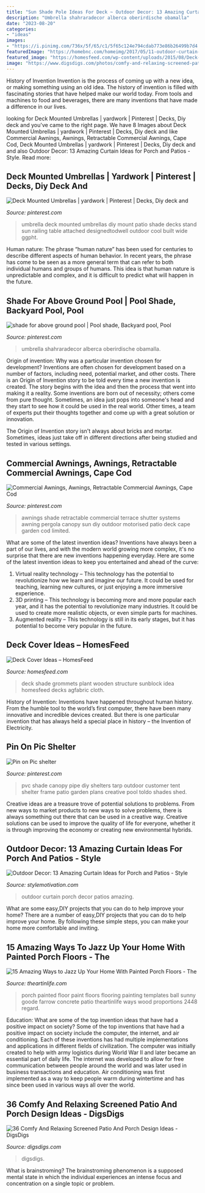 ```yaml
---
title: "Sun Shade Pole Ideas For Deck ~ Outdoor Decor: 13 Amazing Curtain Ideas For Porch And Patios"
description: "Umbrella shahraradecor alberca oberirdische obamalla"
date: "2023-08-20"
categories:
- "ideas"
images:
- "https://i.pinimg.com/736x/5f/65/c1/5f65c124e794cdab773e86b26499b7d4.jpg"
featuredImage: "https://homebnc.com/homeimg/2017/05/11-outdoor-curtain-ideas-homebnc.jpg"
featured_image: "https://homesfeed.com/wp-content/uploads/2015/08/Deck-cover-idea-with-wooden-ceiling-structure-for-deck.jpg"
image: "https://www.digsdigs.com/photos/comfy-and-relaxing-screened-patio-design-ideas-2.jpg"
---
```



History of Invention
Invention is the process of coming up with a new idea, or making something using an old idea. The history of invention is filled with fascinating stories that have helped make our world today. From tools and machines to food and beverages, there are many inventions that have made a difference in our lives.

	

		
looking for Deck Mounted Umbrellas | yardwork | Pinterest | Decks, Diy deck and you've came to the right page. We have 8 Images about Deck Mounted Umbrellas | yardwork | Pinterest | Decks, Diy deck and like Commercial Awnings, Awnings, Retractable Commercial Awnings, Cape Cod, Deck Mounted Umbrellas | yardwork | Pinterest | Decks, Diy deck and and also Outdoor Decor: 13 Amazing Curtain Ideas for Porch and Patios - Style. Read more:
		
    
## Deck Mounted Umbrellas | Yardwork | Pinterest | Decks, Diy Deck And

<img loading=lazy src="https://s-media-cache-ak0.pinimg.com/736x/db/57/ca/db57cabab6468ddf4f4cb4e59b60bb52.jpg" onerror="this.onerror=null;this.src='https://tse2.mm.bing.net/th?id=OIP.B0rVlICWVvx7OMFwJGU8SAHaEJ&amp;pid=15.1';" alt="Deck Mounted Umbrellas | yardwork | Pinterest | Decks, Diy deck and">

_Source: pinterest.com_

>umbrella deck mounted umbrellas diy mount patio shade decks stand sun railing table attached designedtodwell outdoor cool built wide ggpht. 

	

Human nature:
The phrase “human nature” has been used for centuries to describe different aspects of human behavior. In recent years, the phrase has come to be seen as a more general term that can refer to both individual humans and groups of humans. This idea is that human nature is unpredictable and complex, and it is difficult to predict what will happen in the future.

    
## Shade For Above Ground Pool | Pool Shade, Backyard Pool, Pool

<img loading=lazy src="https://i.pinimg.com/originals/34/25/05/342505b757fb85c0d3f3750dca7127a6.jpg" onerror="this.onerror=null;this.src='https://tse1.mm.bing.net/th?id=OIP.rPE4nsMvYE6eUGac4MFrpQHaFi&amp;pid=15.1';" alt="shade for above ground pool | Pool shade, Backyard pool, Pool">

_Source: pinterest.com_

>umbrella shahraradecor alberca oberirdische obamalla. 

	

Origin of invention: Why was a particular invention chosen for development?
Inventions are often chosen for development based on a number of factors, including need, potential market, and other costs. There is an Origin of Invention story to be told every time a new invention is created. The story begins with the idea and then the process that went into making it a reality. 
Some inventions are born out of necessity; others come from pure thought. Sometimes, an idea just pops into someone's head and they start to see how it could be used in the real world. Other times, a team of experts put their thoughts together and come up with a great solution or innovation. 

The Origin of Invention story isn't always about bricks and mortar. Sometimes, ideas just take off in different directions after being studied and tested in various settings.

    
## Commercial Awnings, Awnings, Retractable Commercial Awnings, Cape Cod

<img loading=lazy src="https://i.pinimg.com/736x/5f/65/c1/5f65c124e794cdab773e86b26499b7d4.jpg" onerror="this.onerror=null;this.src='https://tse3.mm.bing.net/th?id=OIP.2MZNPuSjkkp2JVhatL7KJgHaFj&amp;pid=15.1';" alt="Commercial Awnings, Awnings, Retractable Commercial Awnings, Cape Cod">

_Source: pinterest.com_

>awnings shade retractable commercial terrace shutter systems awning pergola canopy sun diy outdoor motorised patio deck cape garden cod limited. 

	

What are some of the latest invention ideas?
Inventions have always been a part of our lives, and with the modern world growing more complex, it's no surprise that there are new inventions happening everyday. Here are some of the latest invention ideas to keep you entertained and ahead of the curve: 
1. Virtual reality technology – This technology has the potential to revolutionize how we learn and imagine our future. It could be used for teaching, learning new cultures, or just enjoying a more immersive experience. 
2. 3D printing – This technology is becoming more and more popular each year, and it has the potential to revolutionize many industries. It could be used to create more realistic objects, or even simple parts for machines. 
3. Augmented reality – This technology is still in its early stages, but it has potential to become very popular in the future.

    
## Deck Cover Ideas – HomesFeed

<img loading=lazy src="https://homesfeed.com/wp-content/uploads/2015/08/Deck-cover-idea-with-wooden-ceiling-structure-for-deck.jpg" onerror="this.onerror=null;this.src='https://tse4.mm.bing.net/th?id=OIP.QOYVfvEHuuItVSMKhNG-awHaFj&amp;pid=15.1';" alt="Deck Cover Ideas – HomesFeed">

_Source: homesfeed.com_

>deck shade grommets plant wooden structure sunblock idea homesfeed decks agfabric cloth. 

	

History of Invention:
Inventions have happened throughout human history. From the humble tool to the world’s first computer, there have been many innovative and incredible devices created. But there is one particular invention that has always held a special place in history – the Invention of Electricity.

    
## Pin On Pic Shelter

<img loading=lazy src="https://i.pinimg.com/736x/f4/e5/1e/f4e51e99dbca782ad1917f9df80e758b--shelters-pvc.jpg" onerror="this.onerror=null;this.src='https://tse3.mm.bing.net/th?id=OIP.e-FnQdIk9opRXv1ZIIXBnwHaNK&amp;pid=15.1';" alt="Pin on Pic shelter">

_Source: pinterest.com_

>pvc shade canopy pipe diy shelters tarp outdoor customer tent shelter frame patio garden plans creative pool toldo shades shed. 

	

Creative ideas are a treasure trove of potential solutions to problems. From new ways to market products to new ways to solve problems, there is always something out there that can be used in a creative way. Creative solutions can be used to improve the quality of life for everyone, whether it is through improving the economy or creating new environmental hybrids.

    
## Outdoor Decor: 13 Amazing Curtain Ideas For Porch And Patios - Style

<img loading=lazy src="https://homebnc.com/homeimg/2017/05/11-outdoor-curtain-ideas-homebnc.jpg" onerror="this.onerror=null;this.src='https://tse1.mm.bing.net/th?id=OIP.J2nVxYhkxVDJsQeG_9as-wHaF7&amp;pid=15.1';" alt="Outdoor Decor: 13 Amazing Curtain Ideas for Porch and Patios - Style">

_Source: stylemotivation.com_

>outdoor curtain porch decor patios amazing. 

	

What are some easy,DIY projects that you can do to help improve your home?
There are a number of easy,DIY projects that you can do to help improve your home. By following these simple steps, you can make your home more comfortable and inviting.

    
## 15 Amazing Ways To Jazz Up Your Home With Painted Porch Floors - The

<img loading=lazy src="http://theartinlife.com/wp-content/uploads/2017/06/Porch-8-The-ART-In-LIFE.jpg" onerror="this.onerror=null;this.src='https://tse2.mm.bing.net/th?id=OIP.rC8od5CMxPsEp_sC6PnzugHaJ4&amp;pid=15.1';" alt="15 Amazing Ways to Jazz Up Your Home With Painted Porch Floors - The">

_Source: theartinlife.com_

>porch painted floor paint floors flooring painting templates ball sunny goode farrow concrete patio theartinlife ways wood proportions 2448 regard. 

	

Education: What are some of the top invention ideas that have had a positive impact on society?
Some of the top inventions that have had a positive impact on society include the computer, the internet, and air conditioning. Each of these inventions has had multiple implementations and applications in different fields of civilization. The computer was initially created to help with army logistics during World War II and later became an essential part of daily life. The internet was developed to allow for free communication between people around the world and was later used in business transactions and education. Air conditioning was first implemented as a way to keep people warm during wintertime and has since been used in various ways all over the world.

    
## 36 Comfy And Relaxing Screened Patio And Porch Design Ideas - DigsDigs

<img loading=lazy src="https://www.digsdigs.com/photos/comfy-and-relaxing-screened-patio-design-ideas-2.jpg" onerror="this.onerror=null;this.src='https://tse1.mm.bing.net/th?id=OIP.PC3QmR3Mxkt6Rwh-BC-ZFQAAAA&amp;pid=15.1';" alt="36 Comfy And Relaxing Screened Patio And Porch Design Ideas - DigsDigs">

_Source: digsdigs.com_

>digsdigs. 

	

What is brainstroming?
The brainstroming phenomenon is a supposed mental state in which the individual experiences an intense focus and concentration on a single topic or problem.

